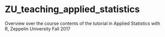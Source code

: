 # ZU_teaching_applied_statistics
Overview over the course contents of the tutorial in Applied Statistics with R, Zeppelin University Fall 2017

